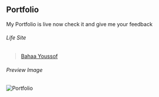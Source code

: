 ## Portfolio
My Portfolio is live now check it and give me your feedback

###### Life Site
> [Bahaa Youssof](www.bahaa-portfolio.netlify.app/)

###### Preview Image
![Portfolio](https://i.imgur.com/U9jAKfM.png)

